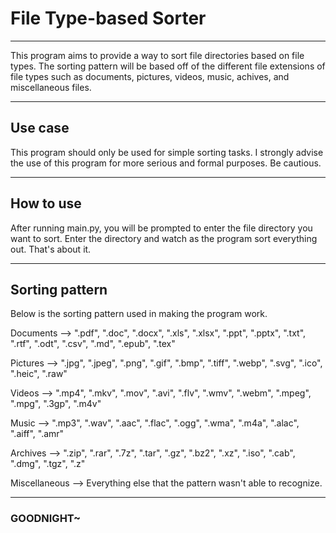 # File Type-based Sorter  
---

This program aims to provide a way to sort file directories based on file types. The sorting pattern will be based off of the different file extensions of file types such as documents, pictures, videos, music, achives, and miscellaneous files.  

---

## Use case  

This program should only be used for simple sorting tasks. I strongly advise the use of this program for more serious and formal purposes. Be cautious.

---

## How to use

After running main.py, you will be prompted to enter the file directory you want to sort. Enter the directory and watch as the program sort everything out. That's about it.  

---

## Sorting pattern

Below is the sorting pattern used in making the program work.    

Documents -->  ".pdf", ".doc", ".docx", ".xls", ".xlsx", ".ppt", ".pptx", ".txt", ".rtf", ".odt", ".csv", ".md", ".epub", ".tex"  

Pictures --> ".jpg", ".jpeg", ".png", ".gif", ".bmp", ".tiff", ".webp", ".svg", ".ico", ".heic", ".raw"  

Videos --> ".mp4", ".mkv", ".mov", ".avi", ".flv", ".wmv", ".webm", ".mpeg", ".mpg", ".3gp", ".m4v"   

Music --> ".mp3", ".wav", ".aac", ".flac", ".ogg", ".wma", ".m4a", ".alac", ".aiff", ".amr"  

Archives --> ".zip", ".rar", ".7z", ".tar", ".gz", ".bz2", ".xz", ".iso", ".cab", ".dmg", ".tgz", ".z"  

Miscellaneous --> Everything else that the pattern wasn't able to recognize.  

---

### GOODNIGHT~  